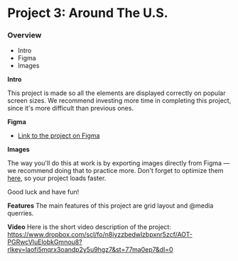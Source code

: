 # Project 3: Around The U.S.

### Overview

- Intro
- Figma
- Images

**Intro**

This project is made so all the elements are displayed correctly on popular screen sizes. We recommend investing more time in completing this project, since it's more difficult than previous ones.

**Figma**

- [Link to the project on Figma](https://www.figma.com/file/ii4xxsJ0ghevUOcssTlHZv/Sprint-3%3A-Around-the-US?node-id=0%3A1)

**Images**

The way you'll do this at work is by exporting images directly from Figma — we recommend doing that to practice more. Don't forget to optimize them [here](https://tinypng.com/), so your project loads faster.

Good luck and have fun!

**Features**
The main features of this project are grid layout and @media querries.

**Video**
Here is the short video description of the project: https://www.dropbox.com/scl/fo/n8iyzzbedwlzbpxnr5zcf/AOT-PGRwcVluElobkGmnou8?rlkey=laofi5mqrx3oandp2y5u9hgz7&st=77ma0ep7&dl=0
